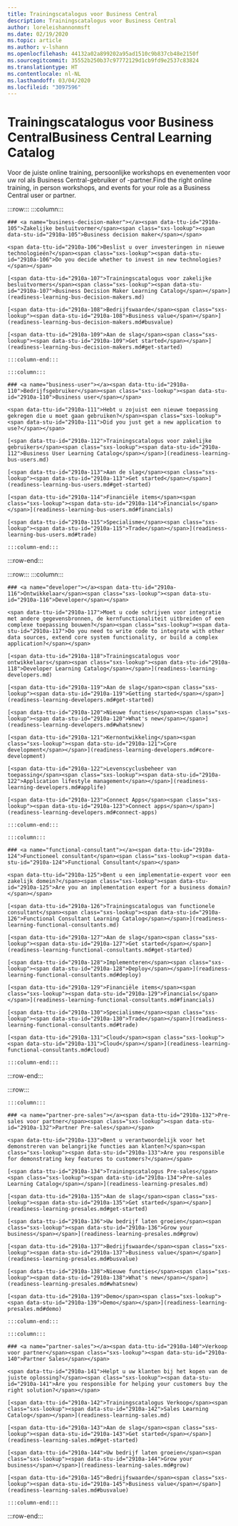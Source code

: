 ```yaml
---
title: Trainingscatalogus voor Business Central
description: Trainingscatalogus voor Business Central
author: loreleishannonmsft
ms.date: 02/19/2020
ms.topic: article
ms.author: v-lshann
ms.openlocfilehash: 44132a02a899202a95ad1510c9b837cb48e2150f
ms.sourcegitcommit: 35552b250b37c97772129d1cb9fd9e2537c83824
ms.translationtype: HT
ms.contentlocale: nl-NL
ms.lasthandoff: 03/04/2020
ms.locfileid: "3097596"
---
```

# <a name="business-central-learning-catalog"></a><span data-ttu-id="2910a-103">Trainingscatalogus voor Business Central</span><span class="sxs-lookup"><span data-stu-id="2910a-103">Business Central Learning Catalog</span></span>
<span data-ttu-id="2910a-104">Voor de juiste online training, persoonlijke workshops en evenementen voor uw rol als Business Central-gebruiker of -partner.</span><span class="sxs-lookup"><span data-stu-id="2910a-104">Find the right online training, in person workshops, and events for your role as a Business Central user or partner.</span></span>

:::row:::
    :::column:::

    ### <a name="business-decision-maker"></a><span data-ttu-id="2910a-105">Zakelijke besluitvormer</span><span class="sxs-lookup"><span data-stu-id="2910a-105">Business decision maker</span></span>

    <span data-ttu-id="2910a-106">Beslist u over investeringen in nieuwe technologieën?</span><span class="sxs-lookup"><span data-stu-id="2910a-106">Do you decide whether to invest in new technologies?</span></span> 

    [<span data-ttu-id="2910a-107">Trainingscatalogus voor zakelijke besluitvormers</span><span class="sxs-lookup"><span data-stu-id="2910a-107">Business Decision Maker Learning Catalog</span></span>](readiness-learning-bus-decision-makers.md)

    [<span data-ttu-id="2910a-108">Bedrijfswaarde</span><span class="sxs-lookup"><span data-stu-id="2910a-108">Business value</span></span>](readiness-learning-bus-decision-makers.md#busvalue)

    [<span data-ttu-id="2910a-109">Aan de slag</span><span class="sxs-lookup"><span data-stu-id="2910a-109">Get started</span></span>](readiness-learning-bus-decision-makers.md#get-started)

    :::column-end:::

    :::column:::

    ### <a name="business-user"></a><span data-ttu-id="2910a-110">Bedrijfsgebruiker</span><span class="sxs-lookup"><span data-stu-id="2910a-110">Business user</span></span>

    <span data-ttu-id="2910a-111">Hebt u zojuist een nieuwe toepassing gekregen die u moet gaan gebruiken?</span><span class="sxs-lookup"><span data-stu-id="2910a-111">Did you just get a new application to use?</span></span> 

    [<span data-ttu-id="2910a-112">Trainingscatalogus voor zakelijke gebruikers</span><span class="sxs-lookup"><span data-stu-id="2910a-112">Business User Learning Catalog</span></span>](readiness-learning-bus-users.md)

    [<span data-ttu-id="2910a-113">Aan de slag</span><span class="sxs-lookup"><span data-stu-id="2910a-113">Get started</span></span>](readiness-learning-bus-users.md#get-started)

    [<span data-ttu-id="2910a-114">Financiële items</span><span class="sxs-lookup"><span data-stu-id="2910a-114">Financials</span></span>](readiness-learning-bus-users.md#financials)

    [<span data-ttu-id="2910a-115">Specialisme</span><span class="sxs-lookup"><span data-stu-id="2910a-115">Trade</span></span>](readiness-learning-bus-users.md#trade)

    :::column-end:::

:::row-end:::

:::row:::
    :::column:::

    ### <a name="developer"></a><span data-ttu-id="2910a-116">Ontwikkelaar</span><span class="sxs-lookup"><span data-stu-id="2910a-116">Developer</span></span>

    <span data-ttu-id="2910a-117">Moet u code schrijven voor integratie met andere gegevensbronnen, de kernfunctionaliteit uitbreiden of een complexe toepassing bouwen?</span><span class="sxs-lookup"><span data-stu-id="2910a-117">Do you need to write code to integrate with other data sources, extend core system functionality, or build a complex application?</span></span>

    [<span data-ttu-id="2910a-118">Trainingscatalogus voor ontwikkelaars</span><span class="sxs-lookup"><span data-stu-id="2910a-118">Developer Learning Catalog</span></span>](readiness-learning-developers.md)

    [<span data-ttu-id="2910a-119">Aan de slag</span><span class="sxs-lookup"><span data-stu-id="2910a-119">Getting started</span></span>](readiness-learning-developers.md#get-started)

    [<span data-ttu-id="2910a-120">Nieuwe functies</span><span class="sxs-lookup"><span data-stu-id="2910a-120">What's new</span></span>](readiness-learning-developers.md#whatsnew)

    [<span data-ttu-id="2910a-121">Kernontwikkeling</span><span class="sxs-lookup"><span data-stu-id="2910a-121">Core development</span></span>](readiness-learning-developers.md#core-development)

    [<span data-ttu-id="2910a-122">Levenscyclusbeheer van toepassing</span><span class="sxs-lookup"><span data-stu-id="2910a-122">Application lifestyle management</span></span>](readiness-learning-developers.md#applife)

    [<span data-ttu-id="2910a-123">Connect Apps</span><span class="sxs-lookup"><span data-stu-id="2910a-123">Connect apps</span></span>](readiness-learning-developers.md#connect-apps)

    :::column-end:::

    :::column:::

    ### <a name="functional-consultant"></a><span data-ttu-id="2910a-124">Functioneel consultant</span><span class="sxs-lookup"><span data-stu-id="2910a-124">Functional Consultant</span></span>
    
    <span data-ttu-id="2910a-125">Bent u een implementatie-expert voor een zakelijk domein?</span><span class="sxs-lookup"><span data-stu-id="2910a-125">Are you an implementation expert for a business domain?</span></span> 

    [<span data-ttu-id="2910a-126">Trainingscatalogus van functionele consultant</span><span class="sxs-lookup"><span data-stu-id="2910a-126">Functional Consultant Learning Catalog</span></span>](readiness-learning-functional-consultants.md)

    [<span data-ttu-id="2910a-127">Aan de slag</span><span class="sxs-lookup"><span data-stu-id="2910a-127">Get started</span></span>](readiness-learning-functional-consultants.md#get-started)

    [<span data-ttu-id="2910a-128">Implementeren</span><span class="sxs-lookup"><span data-stu-id="2910a-128">Deploy</span></span>](readiness-learning-functional-consultants.md#deploy)

    [<span data-ttu-id="2910a-129">Financiële items</span><span class="sxs-lookup"><span data-stu-id="2910a-129">Financials</span></span>](readiness-learning-functional-consultants.md#financials)

    [<span data-ttu-id="2910a-130">Specialisme</span><span class="sxs-lookup"><span data-stu-id="2910a-130">Trade</span></span>](readiness-learning-functional-consultants.md#trade)

    [<span data-ttu-id="2910a-131">Cloud</span><span class="sxs-lookup"><span data-stu-id="2910a-131">Cloud</span></span>](readiness-learning-functional-consultants.md#cloud)

    :::column-end:::

:::row-end:::

:::row:::

    :::column:::

    ### <a name="partner-pre-sales"></a><span data-ttu-id="2910a-132">Pre-sales voor partner</span><span class="sxs-lookup"><span data-stu-id="2910a-132">Partner Pre-sales</span></span>

    <span data-ttu-id="2910a-133">Bent u verantwoordelijk voor het demonstreren van belangrijke functies aan klanten?</span><span class="sxs-lookup"><span data-stu-id="2910a-133">Are you responsible for demonstrating key features to customers?</span></span> 

    [<span data-ttu-id="2910a-134">Trainingscatalogus Pre-sales</span><span class="sxs-lookup"><span data-stu-id="2910a-134">Pre-sales Learning Catalog</span></span>](readiness-learning-presales.md)

    [<span data-ttu-id="2910a-135">Aan de slag</span><span class="sxs-lookup"><span data-stu-id="2910a-135">Get started</span></span>](readiness-learning-presales.md#get-started)

    [<span data-ttu-id="2910a-136">Uw bedrijf laten groeien</span><span class="sxs-lookup"><span data-stu-id="2910a-136">Grow your business</span></span>](readiness-learning-presales.md#grow)

    [<span data-ttu-id="2910a-137">Bedrijfswaarde</span><span class="sxs-lookup"><span data-stu-id="2910a-137">Business value</span></span>](readiness-learning-presales.md#busvalue)

    [<span data-ttu-id="2910a-138">Nieuwe functies</span><span class="sxs-lookup"><span data-stu-id="2910a-138">What's new</span></span>](readiness-learning-presales.md#whatsnew)

    [<span data-ttu-id="2910a-139">Demo</span><span class="sxs-lookup"><span data-stu-id="2910a-139">Demo</span></span>](readiness-learning-presales.md#demo)

    :::column-end:::

    :::column:::

    ### <a name="partner-sales"></a><span data-ttu-id="2910a-140">Verkoop voor partner</span><span class="sxs-lookup"><span data-stu-id="2910a-140">Partner Sales</span></span>

    <span data-ttu-id="2910a-141">Helpt u uw klanten bij het kopen van de juiste oplossing?</span><span class="sxs-lookup"><span data-stu-id="2910a-141">Are you responsible for helping your customers buy the right solution?</span></span> 

    [<span data-ttu-id="2910a-142">Trainingscatalogus Verkoop</span><span class="sxs-lookup"><span data-stu-id="2910a-142">Sales Learning Catalog</span></span>](readiness-learning-sales.md)

    [<span data-ttu-id="2910a-143">Aan de slag</span><span class="sxs-lookup"><span data-stu-id="2910a-143">Get started</span></span>](readiness-learning-sales.md#get-started)

    [<span data-ttu-id="2910a-144">Uw bedrijf laten groeien</span><span class="sxs-lookup"><span data-stu-id="2910a-144">Grow your business</span></span>](readiness-learning-sales.md#grow)

    [<span data-ttu-id="2910a-145">Bedrijfswaarde</span><span class="sxs-lookup"><span data-stu-id="2910a-145">Business value</span></span>](readiness-learning-sales.md#busvalue)

    :::column-end:::

:::row-end:::
